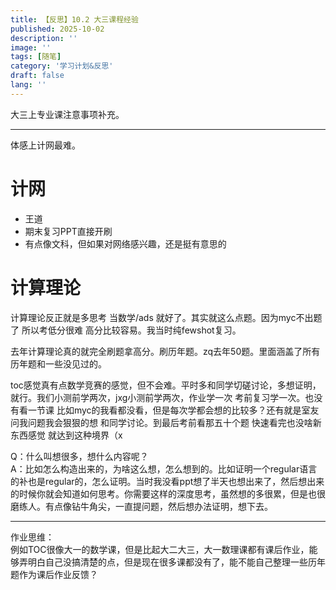 ```yaml
---
title: 【反思】10.2 大三课程经验
published: 2025-10-02
description: ''
image: ''
tags: [随笔]
category: '学习计划&反思'
draft: false 
lang: ''
---
```

大三上专业课注意事项补充。

---
体感上计网最难。

# 计网
- 王道
- 期末复习PPT直接开刷
- 有点像文科，但如果对网络感兴趣，还是挺有意思的

# 计算理论
计算理论反正就是多思考 当数学/ads 就好了。其实就这么点题。因为myc不出题了 所以考低分很难 高分比较容易。我当时纯fewshot复习。

去年计算理论真的就完全刷题拿高分。刷历年题。zq去年50题。里面涵盖了所有历年题和一些没见过的。

toc感觉真有点数学竞赛的感觉，但不会难。平时多和同学切磋讨论，多想证明，就行。我们小测前学两次，jxg小测前学两次，作业学一次 考前复习学一次。也没有看一节课 比如myc的我看都没看，但是每次学都会想的比较多？还有就是室友问我问题我会狠狠的想 和同学讨论。到最后考前看那五十个题 快速看完也没啥新东西感觉 就达到这种境界（x

Q：什么叫想很多，想什么内容呢？   
A：比如怎么构造出来的，为啥这么想，怎么想到的。比如证明一个regular语言的补也是regular的，怎么证明。当时我没看ppt想了半天也想出来了，然后想出来的时候你就会知道如何思考。你需要这样的深度思考，虽然想的多很累，但是也很磨练人。有点像钻牛角尖，一直提问题，然后想办法证明，想下去。


---

作业思维：   
例如TOC很像大一的数学课，但是比起大二大三，大一数理课都有课后作业，能够弄明白自己没搞清楚的点，但是现在很多课都没有了，能不能自己整理一些历年题作为课后作业反馈？